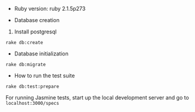 
* Ruby version: ruby 2.1.5p273

* Database creation

1. Install postgresql

```
rake db:create

```

* Database initialization

```
rake db:migrate
```

* How to run the test suite

```
rake db:test:prepare
```

For running Jasmine tests, start up the local development server and go to `localhost:3000/specs`
